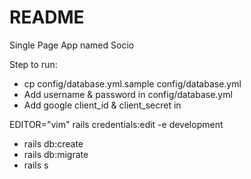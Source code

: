 # README

Single Page App named Socio

Step to run:

* cp config/database.yml.sample config/database.yml
* Add username & password in config/database.yml
* Add google client_id & client_secret in

EDITOR="vim" rails credentials:edit -e development

* rails db:create
* rails db:migrate
* rails s
